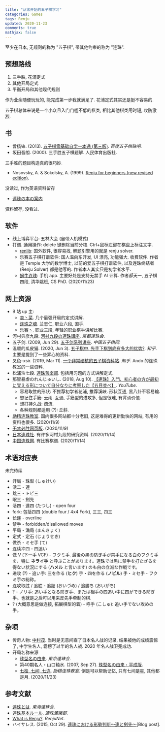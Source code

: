 ```yaml
---
title: "从零开始的五子棋学习"
categories: Games
tags: Renju
updated: 2020-11-23
comments: true
mathjax: false
---
```


至少在日本, 无规则的称为 "五子棋", 带其他约束的称为 "连珠".

<!-- more -->

## 预想路线

1. 三手胜, 花浦定式
2. 其他开局定式
3. 平衡开局和其他现代规则

作为业余随便玩玩的, 能完成第一步我就满足了. 花浦定式其实还是挺不容易的.

五子棋总体来说是一个小众且入门门槛不低的棋类, 相比其他棋类用时短, 攻防激烈.

## 书

- 曾杨锋. (2013). [五子棋零基础自学一本通 (第三版)](https://shiina18.github.io/assets/docs/五子棋零基础自学一本通.pdf). *百度五子棋贴吧*.
- 坂田吾朗. (2000). 三手胜五子棋题解. 人民体育出版社.

三手胜的题目构造真的很巧妙.

- Nosovsky, A. & Sokolsky, A. (1999). [Renju for beginners (new revised edition)](https://renju.se/rif/nosovsky/renjuforbeginners.pdf).

没读过, 作为英语资料留存

- [連珠の本の案内](http://www15.plala.or.jp/ssiio/renjubook.htm)

资料留存, 没看过.

## 软件

- 线上博弈平台: 五林大会 (自带人机模式)
- 打谱. 通用操作: delete 键删除当前分枝. Ctrl+鼠标左键在棋盘上标注文字.
    - [renlib](https://www.renju.se/renlib/): 国外软件, 很容易找, 解题引擎用的就是 renju solver.
    - 乐赛五子棋打谱软件: 国人温向东开发, UI 漂亮, 功能强大. 收费软件. 作者是 Temple 大学的数学博士, 以前的爱五子棋打谱软件, 以及连珠终结者 (Renju Solver) 都是他写的. 作者本人其实只是初学者水平.
    - [蜗牛连珠](https://www.wind23.com/gomokuai.html): 手机 app. 主要好处是支持无禁手 AI 计算. 作者郝天一, 五子棋四段, 清华姚班, CS PhD. (2020/11/23)

## 网上资源

- B 站 up 主:
    - [卖丶菜](https://space.bilibili.com/28742590). 几个最强开局的定式讲解.
    - [连珠之魂](https://space.bilibili.com/135341585/). 兰志仁, 职业六段, 国手.
    - [乐赛丶](https://space.bilibili.com/291338278/). 职业三段, 年轻的职业棋手讲解比赛.
- 河村典彦九段. [河村九段の連珠講座](http://www.kyogo.org/contents/kouza.html). *京都連珠会*.
- 五子剑. (2009, Jun 29). [五子剑系列讲座](http://www.wuzi8.com/xiti/HTML/1752.html). *中国五子棋网*.
- 温顺的瓜皮猫. (2020, Jun 3). [五子棋中, 先手下棋到底有多大的优势?](https://www.zhihu.com/question/267273167/answer/323472412). *知乎*. 主要是提到了一些弈心的资料.
- 叉色-xsir. (2019, Mar 11). [一个非常硬核的五子棋资料站](https://zhuanlan.zhihu.com/p/51846364). *知乎*.  Ando 的连珠教室的一些资料.
- 松浦浩七段. [連珠苦楽部](http://matsurenju.game.coocan.jp/). 包括用习题的方式讲解定式.
- 那智暴虐のれんじゅいし. (2018, Aug 10). [【連珠】入門、初心者の方が最初に覚える形について自分なりに考察した【五目並べ】](https://www.youtube.com/watch?v=J1kmzW9A95U). *YouTube*.
    - 容易取胜的形状: 不推荐初学者花浦, 推荐溪峡. 形状互通, 黑八卦不容易输.
    - 想记住手筋: 云雨. 互通, 手筋型的进攻多, 但是很难, 有背诵价值.
    - 想打持久战: 疏流.
    - 各种规则都适用 (?): 丘斜.
- [励精连珠教室](http://www.ljrenju.com/index.htm). 国内很多网站都十分老旧, 这是难得的更新勤快的网站, 有用的资料也很多. (2020/11/9)
- [无禁必胜网页版](https://www.bytedance.ai/gomoku.html). (2020/11/9)
- [日本連珠社](https://www.renjusha.net/). 有许多河村九段的研究资料. (2020/11/14)
- [中国连珠网](http://www.rifchina.com/). 有比赛棋谱. (2020/11/14)

## 术语对应表

未完待续

- 开局 - 珠型 (しゅけい)
- 活二 - 連
- 跳三 - トビ三
- 眠三 - 剣先
- 活四 - 達四 (たつし) - open four
- fork: 包括四四 (double four / 4x4 Fork), 三三, 四三
- 长连 - overline
- 禁手 - forbidden/disallowed moves
- 平局 - 満局 (まんきょく)
- 定式 - 定石 (じょうせき)
- 做杀 - ミセ手 (て)
- 连续冲四 - 四追い
- 做 V (下一手 VCF) - フクミ手. 最後の黒の防ぎ手が禁手になる白のフクミ手を、特に **ネライ手** と呼ぶことがあります。連珠では黒に禁手を打たざるを得ない状況にする (**ハメル** と言います) のも白の立派な作戦です。
- 进攻 (?) - 追い手: 三を作る (**ヒク**) 手・四を作る (**ノビル**) 手・ミセ手・フクミ手の総称。
- 连攻取胜 / 追胜 - 追詰 (おいづめ) / 追勝ち (おいがち)
- ? - ノリ手: 追い手となる防ぎ手、または相手の四追い中に四ができる防ぎ手。也就是之后可以用来反先手牵制的棋.
- ? (大概意思是做连接, 拓展棋型的着) - 呼手 (こしゅ): 追い手でない攻めの手。

## 杂项

- 传奇人物: [中村茂](https://www.zhihu.com/question/26880463/answer/34450158). 当时是无意间查了日本名人战的记录, 结果被他的成绩震惊了, 中学生名人, 霸榜了过半的名人战. 2020 年名人战卫冕成功.
- 开局名称来源 
    - [珠型名の由来](http://renju.jp/db/dictionary/syukei/). *東京連珠会*.
    - 第40期名人・山口釉水. (2007, Sep 27). [珠型名の由来・平成版](http://table28.renju.info/PageVisitor/Essay/NicknameOfOpenings.php).
    - [七桂, 七间, 七连](http://www.ljrenju.com/croom/history/7g7j7l.htm). *励精连珠教室*. 倒是可以帮助记忆, 只有七间是星, 其他都是月. (2020/11/23)

## 参考文献

- [連珠とは](http://tokai-renjukai.pya.jp/info/Renju.html). *東海連珠会*.
- [連珠基本ルール](http://matsurenju.game.coocan.jp/kihon_rule.htm). *連珠苦楽部*.
- [What is Renju?](https://www.renju.net/study/rules.php). *RenjuNet*.
- ハイサレス. (2015, Oct 29). [連珠における形勢判断～連と剣先～](http://haisaresu.blog.fc2.com/blog-entry-97.html)[Blog post].
